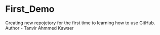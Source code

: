 # First_Demo
Creating new repojetory for the first time to learning how to use GitHub. 
Author - Tanvir Ahmmed Kawser
